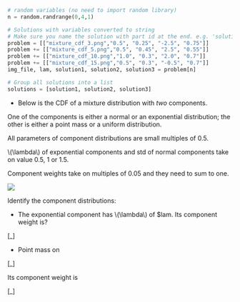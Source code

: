```python
# random variables (no need to import random library)
n = random.randrange(0,4,1)

# Solutions with variables converted to string
# Make sure you name the solution with part id at the end. e.g. 'solution1' will be solution for part 1.
problem = [["mixture_cdf_3.png","0.5", "0.25", "-2.5", "0.75"]]
problem += [["mixture_cdf_5.png","0.5", "0.45", "2.5", "0.55"]]
problem += [["mixture_cdf_10.png","1.0", "0.3", "2.0", "0.7"]]
problem += [["mixture_cdf_15.png","0.5", "0.3", "-0.5", "0.7"]]
img_file, lam, solution1, solution2, solution3 = problem[n]

# Group all solutions into a list
solutions = [solution1, solution2, solution3]


```



* Below is the CDF of a mixture distribution with *two* components.

One of the components is either a normal or an exponential distribution; the other is either a point mass or a uniform distribution.

All parameters of component distributions are small multiples of 0.5.

\\\(\lambda\\\) of exponential components and std of normal components take on value 0.5, 1 or 1.5.

Component weights take on multiples of 0.05 and they need to sum to one.

<img src="/static/$img_file"/>

Identify the component distributions:

* The exponential component has \\\(\lambda\\\) of $lam. Its component weight is?

[_]

* Point mass on

[_]

Its component weight is

[_]
